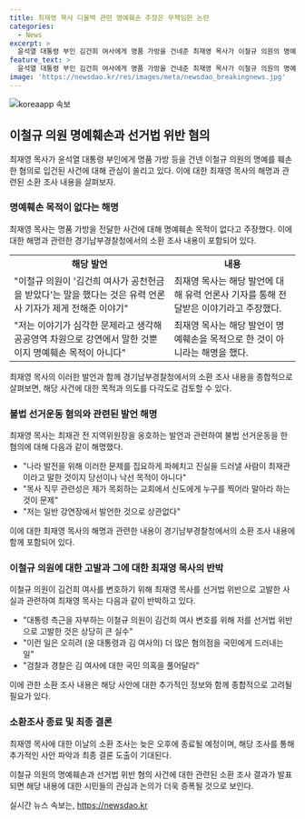 ```yaml
---
title: 최재영 목사 디올백 관련 명예훼손 주장은 무책임한 논란
categories:
  - News
excerpt: >
  윤석열 대통령 부인 김건희 여사에게 명품 가방을 건네준 최재영 목사가 이철규 의원의 명예를 훼손한 혐의로 입건되었다. 그는 목적은 명예훼손이 아니라며, 선거법 위반 혐의에 대해서는 일반 강연장에서의 발언이라고 주장했다. 또한, 최재관 전 지역위원장에 대한 불법 선거운동 혐의도 제기되었다. 최 목사는 자신에 대한 조사에 적극 협조하겠다고 밝히고, 이철규 의원의 행동을 큰 실수로 평가하며 김건희 여사에 대한 의혹을 풀어달라고 요구했다.
feature_text: >
  윤석열 대통령 부인 김건희 여사에게 명품 가방을 건네준 최재영 목사가 이철규 의원의 명예를 훼손한 혐의로 입건되었다. 그는 목적은 명예훼손이 아니라며, 선거법 위반 혐의에 대해서는 일반 강연장에서의 발언이라고 주장했다. 또한, 최재관 전 지역위원장에 대한 불법 선거운동 혐의도 제기되었다. 최 목사는 자신에 대한 조사에 적극 협조하겠다고 밝히고, 이철규 의원의 행동을 큰 실수로 평가하며 김건희 여사에 대한 의혹을 풀어달라고 요구했다.
image: 'https://newsdao.kr/res/images/meta/newsdao_breakingnews.jpg'
---
```


<p><img src="https://newsdao.kr/res/images/meta/newsdao_breakingnews.jpg" alt="koreaapp 속보" /></p>

<h2 data-ke-size="size26">이철규 의원 명예훼손과 선거법 위반 혐의</h2>

<p data-ke-size="size16">최재영 목사가 윤석열 대통령 부인에게 명품 가방 등을 건넨 이철규 의원의 명예를 훼손한 혐의로 입건된 사건에 대해 관심이 쏠리고 있다. 이에 대한 최재영 목사의 해명과 관련된 소환 조사 내용을 살펴보자.</p>

<h3>명예훼손 목적이 없다는 해명</h3>

<p data-ke-size="size16">최재영 목사는 명품 가방을 전달한 사건에 대해 명예훼손 목적이 없다고 주장했다. 이에 대한 해명과 관련한 경기남부경찰청에서의 소환 조사 내용이 포함되어 있다.</p>

<table>
    <tr>
        <td style="text-align: center; height: 17px;"><b>해당 발언</b></td>
        <td style="text-align: center; height: 17px;"><b>내용</b></td>
    </tr>
    <tr>
        <td style="text-align: left; height: 17px;">"이철규 의원이 '김건희 여사가 공천헌금을 받았다'는 말을 했다는 것은 유력 언론사 기자가 제게 전해준 이야기"</td>
        <td style="text-align: left; height: 17px;">최재영 목사는 해당 발언에 대해 유력 언론사 기자를 통해 전달받은 이야기라고 주장했다.</td>
    </tr>
    <tr>
        <td style="text-align: left; height: 17px;">"저는 이야기가 심각한 문제라고 생각해 공공영역 차원으로 강연에서 말한 것뿐이지 명예훼손 목적이 아니다"</td>
        <td style="text-align: left; height: 17px;">최재영 목사는 해당 발언이 명예훼손을 목적으로 한 것이 아니라는 해명을 했다.</td>
    </tr>
</table>

<p data-ke-size="size16">최재영 목사의 이러한 발언과 함께 경기남부경찰청에서의 소환 조사 내용을 종합적으로 살펴보면, 해당 사건에 대한 목적과 의도를 다각도로 검토할 수 있다.</p>

<h3>불법 선거운동 혐의와 관련된 발언 해명</h3>

<p data-ke-size="size16">최재영 목사는 최재관 전 지역위원장을 옹호하는 발언과 관련하여 불법 선거운동을 한 혐의에 대해 다음과 같이 해명했다.</p>

<ul>
    <li> "나라 발전을 위해 이러한 문제를 집요하게 파헤치고 진실을 드러낼 사람이 최재관이라고 말한 것이지 당선이나 낙선 목적이 아니다"</li>
    <li> "목사 직무 관련성은 제가 목회하는 교회에서 신도에게 누구를 찍어라 말아라 하는 것이 문제" </li>
    <li> "저는 일반 강연장에서 발언한 것으로 상관없다" </li>
</ul>

<p data-ke-size="size16">이에 대한 최재영 목사의 해명과 관련한 내용이 경기남부경찰청에서의 소환 조사 내용에 함께 포함되어 있다.</p>

<h3>이철규 의원에 대한 고발과 그에 대한 최재영 목사의 반박</h3>

<p data-ke-size="size16">이철규 의원이 김건희 여사를 변호하기 위해 최재영 목사를 선거법 위반으로 고발한 사실과 관련하여 최재영 목사는 다음과 같이 반박하고 있다.</p>

<ul>
    <li> "대통령 측근을 자부하는 이철규 의원이 김건희 여사 변호를 위해 저를 선거법 위반으로 고발한 것은 상당히 큰 실수" </li>
    <li> "이런 일은 오히려 (윤 대통령과 김 여사의) 더 많은 혐의점을 국민에게 드러내는 일" </li>
    <li> "검찰과 경찰은 김 여사에 대한 국민 의혹을 풀어달라" </li>
</ul>

<p data-ke-size="size16">이에 관한 소환 조사 내용은 해당 사안에 대한 추가적인 정보와 함께 종합적으로 고려될 필요가 있다.</p>

<h3>소환조사 종료 및 최종 결론</h3>

<p data-ke-size="size16">최재영 목사에 대한 이날의 소환 조사는 늦은 오후에 종료될 예정이며, 해당 조사를 통해 추가적인 사안 파악과 최종 결론 도출이 기대된다. </p>

<p data-ke-size="size16">이철규 의원의 명예훼손과 선거법 위반 혐의 사건에 대한 관련된 소환 조사 결과가 발표되면 해당 내용에 대한 시민들의 관심과 논의가 더욱 증폭될 것으로 보인다.</p>
실시간 뉴스 속보는, <a href="https://newsdao.kr" rel="dofollow">https://newsdao.kr</a>


